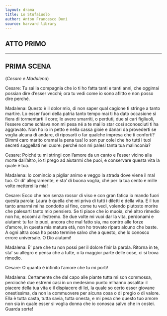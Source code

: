 ```yaml
---
layout: drama
title: Lo Stufaiuolo
author: Anton Francesco Doni 
source: harvard library
---
```


## ATTO PRIMO

---
## PRIMA SCENA

(*Cesare e Madalena*)

Cesare: Tu sai la compagnia che io ti ho fatta tanti e tanti anni, che oggimai possian dire d’esser vecchi; ora tu vedi come io sono aflitto e non posso dire perché.

Madalena: Questo è il dolor mio, di non saper qual cagione ti stringe a tanto martire. Lo esser fuori della patria tanto tempo mai ti ha dato occasione sì fiera di tormentarti il core; lo avere smarriti, o perduti, due sì cari figliuoli, l’essere come schiava non mi pesa né a te mai lo star così sconosciuti ti ha aggravato. Non ho io in petto e nella cassa gioie e danari da provederti se voglia alcuna di andare, di riposarti o far qualche impresa che ti conforti? Dimmi caro marito oramai la pena tua! Io son pur colei che ho tutti i tuoi secreti suggellati nel cuore: perché non mi palesi tanta tua malinconia?

Cesare: Poiché tu mi stringi con l’amore da un canto e l’esser vicino alla morte dall’altro, io ti prego ad aiutarmi che puoi, e conservare questa vita la quale è tua.

Madalena: Io comincio a pigliar animo e veggo la strada dove viene il mal tuo. Or di' allegramente, e sta’ di buona voglia, ché per la tua cento e mille volte metterei la mia!

Cesare: Ecco che non senza rossor di viso e con gran fatica io mando fuori questa parola: Laura è quella che mi priva di tutti i diletti e della vita. E il tuo tanto amarmi mi ha condotto al fine, come tu vedi, volendo piutosto morire che palesarti tanto mio pensiero. Se ti piace che io muoia, ché altro rimedio non ho, eccomi all’estremo. Se due volte mi vuoi dar la vita, perdonami e aiutami: tu far lo puoi, ancora che mal fatto sia, ma contro alle forze d’amore, in questa mia matura età, non ho trovato riparo alcuno che baste. A ogni altra cosa ho posto termine salvo che a questo, che lo conosco errore universale. O Dio aiutami!

Madalena: E’ pare che tu non possi per il dolore finir la parola. Ritorna in te, sta’ su allegro e pensa che a tutte, o la maggior parte delle cose, ci si trova rimedio.

Cesare: O quanto è infinito l’amore che tu mi porti!

Madalena: Certamente che dal capo alle piante tutta mi son commossa, percioché due estremi casi in un medesimo punto m’hanno assalita: il piacere della tua vita e il dispiacere di lei, la quale so certo esser giovane onestissima, da non la commuovere per alcuna cosa o di pregio o di valore. Ella è tutta casta, tutta savia, tutta onesta, e mi pesa che questo tuo amore non sia in quale esser si voglia donna che io conosca salvo che in costei. Guarda sorte!
